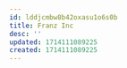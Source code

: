 ```yaml
---
id: lddjcmbw8b42oxasu1o6s0b
title: Franz Inc
desc: ''
updated: 1714111089225
created: 1714111089225
---
```

